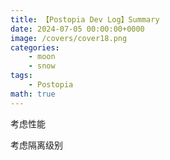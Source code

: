 ```yaml
---
title: 【Postopia Dev Log】Summary
date: 2024-07-05 00:00:00+0000
image: /covers/cover18.png
categories: 
    - moon
    - snow
tags:
    - Postopia
math: true
---
```

考虑性能

考虑隔离级别